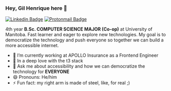 ### Hey, Gil Henrique here 🖖
[![Linkedin Badge](https://img.shields.io/badge/LinkedIn-0077B5?style=for-the-badge&logo=linkedin&logoColor=white)](https://www.linkedin.com/in/gilhrpenner)
[![Protonmail Badge](https://img.shields.io/badge/ProtonMail-8B89CC?style=for-the-badge&logo=protonmail&logoColor=white)](mailto:gilpenner@proton.me)

4th year **B.Sc. COMPUTER SCIENCE MAJOR (Co-op)** at University of Manitoba. Fast learner and eager to explore new technologies. My goal is to democratize the technology and push everyone so together we can build a more accessible internet.

- 🔭 I’m currently working at APOLLO Insurance as a Frontend Engineer
- 🌱 In a deep love with the t3 stack
- 💬 Ask me about accessibility and how we can democratize the technology for **EVERYONE**
- 😄 Pronouns: He/him
- ⚡ Fun fact: my right arm is made of steel, like, for real ;)
